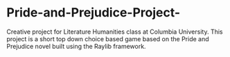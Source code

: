# Pride-and-Prejudice-Project-
Creative project for Literature Humanities class at Columbia University. This project is a short top down choice based game based on the Pride and Prejudice novel built using the Raylib framework.
